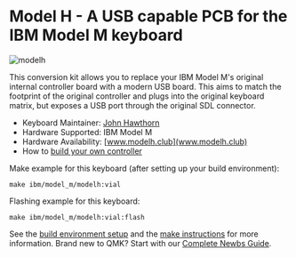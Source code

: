# Model H - A USB capable PCB for the IBM Model M keyboard

![modelh](https://i.imgur.com/4ymGdkM.jpg)

This conversion kit allows you to replace your IBM Model M's original internal controller board with a modern USB board. This aims to match the footprint of the original controller and plugs into the original keyboard matrix, but exposes a USB port through the original SDL connector.

* Keyboard Maintainer: [John Hawthorn](https://github.com/jhawthorn)
* Hardware Supported: IBM Model M
* Hardware Availability: [www.modelh.club](www.modelh.club)
* How to [build your own controller](https://github.com/jberclaz/modelh)

Make example for this keyboard (after setting up your build environment):

    make ibm/model_m/modelh:vial

Flashing example for this keyboard:

    make ibm/model_m/modelh:vial:flash

See the [build environment setup](https://docs.qmk.fm/#/getting_started_build_tools) and the [make instructions](https://docs.qmk.fm/#/getting_started_make_guide) for more information. Brand new to QMK? Start with our [Complete Newbs Guide](https://docs.qmk.fm/#/newbs).
